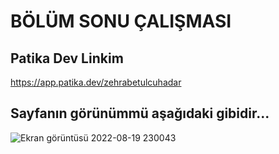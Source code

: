 # BÖLÜM SONU ÇALIŞMASI

## Patika Dev Linkim
https://app.patika.dev/zehrabetulcuhadar

## Sayfanın görünümmü aşağıdaki gibidir...
![Ekran görüntüsü 2022-08-19 230043](https://user-images.githubusercontent.com/93150712/185698119-c7fd7fd6-ea24-49bd-9ab9-4eb87b3c07a4.png)
